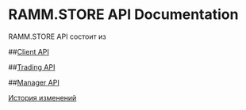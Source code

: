 # RAMM.STORE API Documentation
RAMM.STORE API состоит из 

##[Client API](client.md)

##[Trading API](trading.md)

##[Manager API](manager.md)

[История изменений](CHANGELOG.md)
